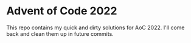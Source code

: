 # Advent of Code 2022

This repo contains my quick and dirty solutions for AoC 2022. I'll come back and clean them up in future commits.